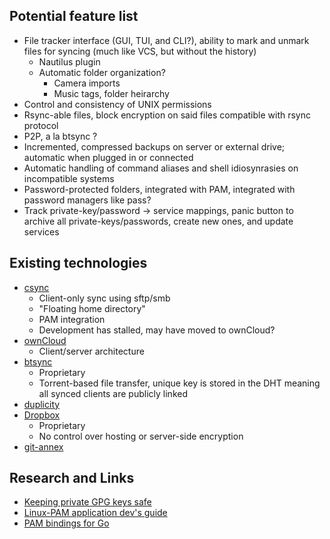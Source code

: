 
Potential feature list
---

- File tracker interface (GUI, TUI, and CLI?), ability to mark and unmark files for syncing (much like VCS, but without the history)
    - Nautilus plugin
    - Automatic folder organization?
        - Camera imports
        - Music tags, folder heirarchy
- Control and consistency of UNIX permissions
- Rsync-able files, block encryption on said files compatible with rsync protocol
- P2P, a la btsync ?
- Incremented, compressed backups on server or external drive; automatic when plugged in or connected
- Automatic handling of command aliases and shell idiosynrasies on incompatible systems
- Password-protected folders, integrated with PAM, integrated with password managers like pass?
- Track private-key/password -> service mappings, panic button to archive all private-keys/passwords, create new ones, and update services

Existing technologies
---

- [csync](https://www.csync.org/)
    - Client-only sync using sftp/smb
    - "Floating home directory"
    - PAM integration
    - Development has stalled, may have moved to ownCloud?
- [ownCloud](http://owncloud.org)
    - Client/server architecture
- [btsync](http://www.bittorrent.com/sync)
    - Proprietary
    - Torrent-based file transfer, unique key is stored in the DHT meaning all synced clients are publicly linked
- [duplicity](http://duplicity.nongnu.org/)
- [Dropbox](https://www.dropbox.com)
    - Proprietary
    - No control over hosting or server-side encryption
- [git-annex](https://git-annex.branchable.com/walkthrough/)

Research and Links
---

- [Keeping private GPG keys safe](https://alexcabal.com/creating-the-perfect-gpg-keypair/)
- [Linux-PAM application dev's guide](http://www.linux-pam.org/Linux-PAM-html/Linux-PAM_ADG.html)
- [PAM bindings for Go](https://code.google.com/p/gopam/source/browse/)
